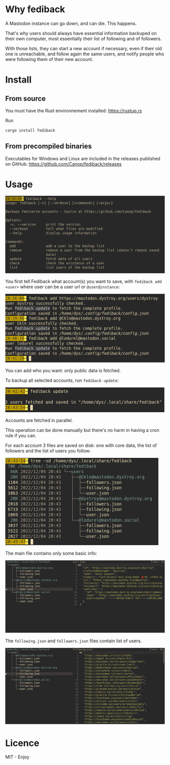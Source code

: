 
# Why fediback

A Mastodon instance can go down, and can die. This happens.

That's why users should always have essential information backuped on their own computer, most essentially their list of following and of followers.

With those lists, they can start a new account if necessary, even if their old one is unreachable, and follow again the same users, and notify people who were following them of their new account.


# Install

## From source

You must have the Rust environnement installed: https://rustup.rs

Run

```bash
cargo install fediback
```

## From precompiled binaries

Executables for Windows and Linux are included in the releases published on GitHub: https://github.com/Canop/fediback/releases

# Usage

![help](doc/help.png)

You first tell Fediback what account(s) you want to save, with `fediback add <user>` where user can be a user url or `@user@instance`:

![add](doc/add.png)

You can add who you want: only public data is fetched.

To backup all selected accounts, run `fediback update`:

![update](doc/update.png)

Accounts are fetched in parallel.

This operation can be done manually but there's no harm in having a cron rule if you can.

For each account 3 files are saved on disk: one with core data, the list of followers and the list of users you follow:

![tree](doc/tree.png)

The main file contains only some basic info:

![user.json](doc/user.json.png)

The `following.json` and `followers.json` files contain list of users.

![following.json](doc/following.json.png)

# Licence

MIT - Enjoy
